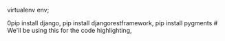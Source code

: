 virtualenv env;

0pip install django,
pip install djangorestframework,
pip install pygments  # We'll be using this for the code highlighting,